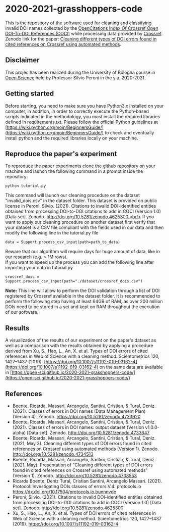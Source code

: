 # 2020-2021-grasshoppers-code
This is the repository of the software used for cleaning and classifying invalid DOI names collected by the [OpenCitations Index Of Crossref Open DOI-To-DOI References (COCI)](https://opencitations.net/index/coci) while processing data provided by [Crossref](https://www.crossref.org/).<br/>
Zenodo link for the paper: [Cleaning different types of DOI errors found in cited references on Crossref using automated methods](http://doi.org/10.5281/zenodo.4734513).<br/>
## Disclaimer 
This projec has been realized during the University of Bologna course in [Open Science](https://www.unibo.it/en/teaching/course-unit-catalogue/course-unit/2020/443753) held by Professor Silvio Peroni in the y.a. 2020-2021.
## Getting started
Before starting, you need to make sure you have Python3.x installed on your computer, in addition, in order to correctly execute the Python-based scripts indicated in the methodology, you must install the required libraries defined in requirements.txt. Please follow the official Python guidelines at [https://wiki.python.org/moin/BeginnersGuide/](https://wiki.python.org/moin/BeginnersGuide/) to check and eventually install python and the required libraries locally on your machine.
## Reproduce the paper's experiment
To reproduce the paper experiments clone the github repository on your machine and launch the following command in a prompt inside the repository:
```
python tutorial.py
```
This command will launch our cleaning procedure on the dataset "invalid_dois.csv" in the dataset folder. This dataset is provided on public license in Peroni, Silvio. (2021). Citations to invalid DOI-identified entities obtained from processing DOI-to-DOI citations to add in COCI (Version 1.0) [Data set]. Zenodo. http://doi.org/10.5281/zenodo.4625300.<br/>
If you want to apply our cleaning procedure on another dataset first verify that your dataset is a CSV file compliant with the fields used in our data and then modify the following line in the tutorial.py file
```
data = Support.process_csv_input(path=path_to_data)
```
Beware that our algorithm will require days for huge amount of data, like in our research (e.g. > 1M rows).<br/>
If you want to speed up the process you can add the following line after importing your data in tutorial.py
```
crossref_dois = Support.process_csv_input(path="./dataset/crossref_dois.csv")
```
**Note:** This line will allow to perform the DOI validation through a list of DOI registered by Crossref available in the dataset folder. It is recommended to perform the following step having at least 64GB of RAM, as over 200 million DOIs need to be stored in a set and kept on RAM throughout the execution of our software.<br/>
## Results
A visualization of the results of our experiment on the paper's dataset as well as a comparison with the results obtained by applying a procedure derived from Xu, S., Hao, L., An, X. et al. Types of DOI errors of cited references in Web of Science with a cleaning method. Scientometrics 120, 1427–1437 (2019). [https://doi.org/10.1007/s11192-019-03162-4](https://doi.org/10.1007/s11192-019-03162-4) on the same data are available in [https://open-sci.github.io/2020-2021-grasshoppers-code/](https://open-sci.github.io/2020-2021-grasshoppers-code/)
## References
- Boente, Ricarda, Massari, Arcangelo, Santini, Cristian, & Tural, Deniz. (2021). Classes of errors in DOI names (Data Management Plan) (Version 4). Zenodo. https://doi.org/10.5281/zenodo.4733920
- Boente, Ricarda, Massari, Arcangelo, Santini, Cristian, & Tural, Deniz. (2021). Classes of errors in DOI names: output dataset (Version v1.0.0-alpha) [Data set]. Zenodo. http://doi.org/10.5281/zenodo.4733647
- Boente, Ricarda, Massari, Arcangelo, Santini, Cristian, & Tural, Deniz. (2021, May 3). Cleaning different types of DOI errors found in cited references on Crossref using automated methods (Version 1). Zenodo. http://doi.org/10.5281/zenodo.4734513
- Boente, Ricarda, Massari, Arcangelo, Santini, Cristian, & Tural, Deniz. (2021, May). Presentation of "Cleaning different types of DOI errors found in cited references on Crossref using automated methods" (Version 1). Zenodo. http://doi.org/10.5281/zenodo.4738553
- Ricarda Boente, Deniz Tural, Cristian Santini, Arcangelo Massari. (2021). Protocol: Investigating DOIs classes of errors V.4. protocols.io https://dx.doi.org/10.17504/protocols.io.bunnnvde
- Peroni, Silvio. (2021). Citations to invalid DOI-identified entities obtained from processing DOI-to-DOI citations to add in COCI (Version 1.0) [Data set]. Zenodo. http://doi.org/10.5281/zenodo.4625300
- Xu, S., Hao, L., An, X. et al. Types of DOI errors of cited references in Web of Science with a cleaning method. Scientometrics 120, 1427–1437 (2019). https://doi.org/10.1007/s11192-019-03162-4
